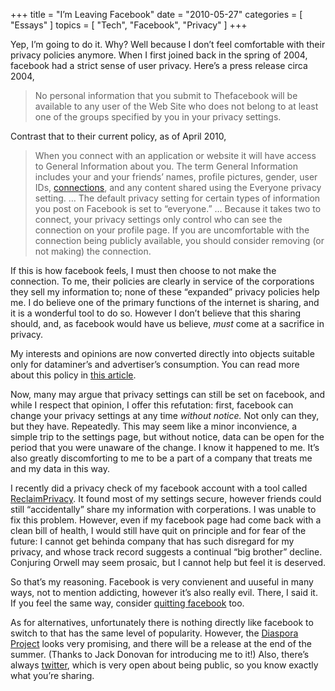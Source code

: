 +++
title = "I’m Leaving Facebook"
date = "2010-05-27"
categories = [ "Essays" ]
topics = [
  "Tech",
  "Facebook",
  "Privacy"
]
+++

Yep, I&#8217;m going to do it. Why? Well because I don&#8217;t feel comfortable with their privacy policies anymore. When I first joined back in the spring of 2004, facebook had a strict sense of user privacy. Here&#8217;s a press release circa 2004,

> No personal information that you submit to Thefacebook will be available to any user of the Web Site who does not belong to at least one of the groups specified by you in your privacy settings.

Contrast that to their current policy, as of April 2010,

> When you connect with an application or website it will have access to General Information about you. The term General Information includes your and your friends’ names, profile pictures, gender, user IDs, [connections][1], and any content shared using the Everyone privacy setting. &#8230; The default privacy setting for certain types of information you post on Facebook is set to “everyone.” &#8230; Because it takes two to connect, your privacy settings only control who can see the connection on your profile page. If you are uncomfortable with the connection being publicly available, you should consider removing (or not making) the connection.

If this is how facebook feels, I must then choose to not make the connection. To me, their policies are clearly in service of the corporations they sell my information to; none of these &#8220;expanded&#8221; privacy policies help me. I do believe one of the primary functions of the internet is sharing, and it is a wonderful tool to do so. However I don&#8217;t believe that this sharing should, and, as facebook would have us believe, _must_ come at a sacrifice in privacy.

My interests and opinions are now converted directly into objects suitable only for dataminer&#8217;s and advertiser&#8217;s consumption. You can read more about this policy in <a href="http://www.eff.org/deeplinks/2010/04/facebook-further-reduces-control-over-personal-information" target="_blank">this article</a>.

Now, many may argue that privacy settings can still be set on facebook, and while I respect that opinion, I offer this refutation: first, facebook can change your privacy settings at any time _without notice._ Not only can they, but they have. Repeatedly. This may seem like a minor inconvience, a simple trip to the settings page, but without notice, data can be open for the period that you were unaware of the change. I know it happened to me. It&#8217;s also greatly discomforting to me to be a part of a company that treats me and my data in this way.

I recently did a privacy check of my facebook account with a tool called <a href="http://www.reclaimprivacy.org/facebook" target="_blank">ReclaimPrivacy</a>. It found most of my settings secure, however friends could still &#8220;accidentally&#8221; share my information with corperations. I was unable to fix this problem. However, even if my facebook page had come back with a clean bill of health, I would still have quit on principle and for fear of the future: I cannot get behinda company that has such disregard for my privacy, and whose track record suggests a continual &#8220;big brother&#8221; decline. Conjuring Orwell may seem prosaic, but I cannot help but feel it is deserved.

So that&#8217;s my reasoning. Facebook is very convienent and uuseful in many ways, not to mention addicting, however it&#8217;s also really evil. There, I said it. If you feel the same way, consider <a href="http://www.quitfacebookday.com/" target="_blank">quitting facebook</a> too.

As for alternatives, unfortunately there is nothing directly like facebook to switch to that has the same level of popularity. However, the <a href="http://www.joindiaspora.com/project.html" target="_blank">Diaspora Project</a> looks very promising, and there will be a release at the end of the summer. (Thanks to Jack Donovan for introducing me to it!) Also, there&#8217;s always <a href="http://www.twitter.com/" target="_blank">twitter</a>, which is very open about being public, so you know exactly what you&#8217;re sharing.

 [1]: https://www.eff.org/deeplinks/2010/04/handy-facebook-english-translator#connections
